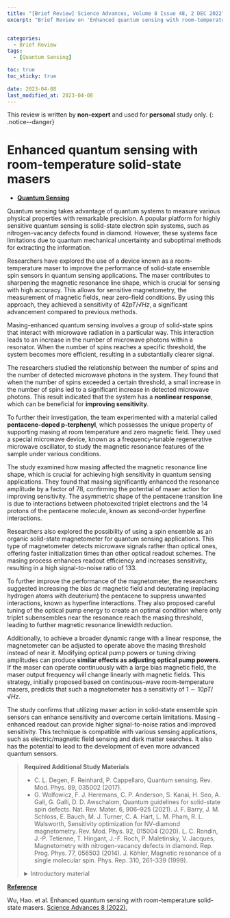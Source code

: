 ```yaml
---
title: "[Brief Review] Science Advances, Volume 8 Issue 48, 2 DEC 2022"
excerpt: "Brief Review on 'Enhanced quantum sensing with room-temperature solid-state masers' "


categories:
  - Brief Review
tags:
  - [Quantum Sensing]

toc: true
toc_sticky: true
 
date: 2023-04-08
last_modified_at: 2023-04-08
---
```


This review is written by **non-expert** and used for **personal** study only.
{: .notice--danger}

# Enhanced quantum sensing with room-temperature solid-state masers
- **<U>Quantum Sensing</U>**

Quantum sensing takes advantage of quantum systems to measure various physical properties with remarkable precision. A popular platform for highly sensitive quantum sensing is solid-state electron spin systems, such as nitrogen-vacancy defects found in diamond. However, these systems face limitations due to quantum mechanical uncertainty and suboptimal methods for extracting the information.

Researchers have explored the use of a device known as a room-temperature maser to improve the performance of solid-state ensemble spin sensors in quantum sensing applications. The maser contributes to sharpening the magnetic resonance line shape, which is crucial for sensing with high accuracy. This allows for sensitive magnetometry, the measurement of magnetic fields, near zero-field conditions. By using this approach, they achieved a sensitivity of $42 pT/√Hz$, a significant advancement compared to previous methods.

Masing-enhanced quantum sensing involves a group of solid-state spins that interact with microwave radiation in a particular way. This interaction leads to an increase in the number of microwave photons within a resonator. When the number of spins reaches a specific threshold, the system becomes more efficient, resulting in a substantially clearer signal.

The researchers studied the relationship between the number of spins and the number of detected microwave photons in the system. They found that when the number of spins exceeded a certain threshold, a small increase in the number of spins led to a significant increase in detected microwave photons. This result indicated that the system has a **nonlinear response**, which can be beneficial for **improving sensitivity**.

To further their investigation, the team experimented with a material called **pentacene-doped p-terphenyl**, which possesses the unique property of supporting masing at room temperature and zero magnetic field. They used a special microwave device, known as a frequency-tunable regenerative microwave oscillator, to study the magnetic resonance features of the sample under various conditions.

The study examined how masing affected the magnetic resonance line shape, which is crucial for achieving high sensitivity in quantum sensing applications. They found that masing significantly enhanced the resonance amplitude by a factor of $78$, confirming the potential of maser action for improving sensitivity. The asymmetric shape of the pentacene transition line is due to interactions between photoexcited triplet electrons and the $14$ protons of the pentacene molecule, known as second-order hyperfine interactions.

Researchers also explored the possibility of using a spin ensemble as an organic solid-state magnetometer for quantum sensing applications. This type of magnetometer detects microwave signals rather than optical ones, offering faster initialization times than other optical readout schemes. The masing process enhances readout efficiency and increases sensitivity, resulting in a high signal-to-noise ratio of $133$.

To further improve the performance of the magnetometer, the researchers suggested increasing the bias dc magnetic field and deuterating (replacing hydrogen atoms with deuterium) the pentacene to suppress unwanted interactions, known as hyperfine interactions. They also proposed careful tuning of the optical pump energy to create an optimal condition where only triplet subensembles near the resonance reach the masing threshold, leading to further magnetic resonance linewidth reduction.

Additionally, to achieve a broader dynamic range with a linear response, the magnetometer can be adjusted to operate above the masing threshold instead of near it. Modifying optical pump powers or tuning driving amplitudes can produce **similar effects as adjusting optical pump powers**. If the maser can operate continuously with a large bias magnetic field, the maser output frequency will change linearly with magnetic fields. This strategy, initially proposed based on continuous-wave room-temperature masers, predicts that such a magnetometer has a sensitivity of $1 \sim 10 pT/√Hz$.

The study confirms that utilizing maser action in solid-state ensemble spin sensors can enhance sensitivity and overcome certain limitations. Masing -enhanced readout can provide higher signal-to-noise ratios and improved sensitivity. This technique is compatible with various sensing applications, such as electric/magnetic field sensing and dark matter searches. It also has the potential to lead to the development of even more advanced quantum sensors.


>**Required Additional Study Materials**
> 
> - C. L. Degen, F. Reinhard, P. Cappellaro, Quantum sensing. Rev. Mod. Phys. 89, 035002 (2017).
> - G. Wolfowicz, F. J. Heremans, C. P. Anderson, S. Kanai, H. Seo, A. Gali, G. Galli, D. D. Awschalom, Quantum guidelines for solid-state spin defects. Nat. Rev. Mater. 6, 906–925 (2021).
> J. F. Barry, J. M. Schloss, E. Bauch, M. J. Turner, C. A. Hart, L. M. Pham, R. L. Walsworth, Sensitivity optimization for NV-diamond magnetometry. Rev. Mod. Phys. 92, 015004 (2020).
> L. C. Rondin, J.-P. Tetienne, T. Hingant, J.-F. Roch, P. Maletinsky, V. Jacques, Magnetometry with nitrogen-vacancy defects in diamond. Rep. Prog. Phys. 77, 056503 (2014).
> J. Köhler, Magnetic resonance of a single molecular spin. Phys. Rep. 310, 261–339 (1999).
> <details>
> <summary>Introductory material</summary>
> <div markdown="1">
> - “**Quantum Solid-State Physics**” by Serghey V. Vonsovsky and Mikhail I. Katsnelson
> - “**Solid State Physics**” by David W. Snoke
> </div>
> </details>

**<U>Reference</U>**

Wu, Hao. et al. Enhanced quantum sensing with room-temperature solid-state masers. [Science Advances 8 (2022).](https://www.science.org/doi/10.1126/sciadv.ade1613)